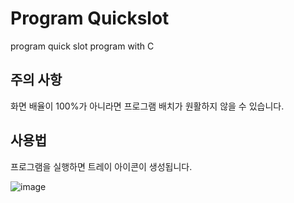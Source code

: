 # Program Quickslot
 program quick slot program with C
 
## 주의 사항
화면 배율이 100%가 아니라면 프로그램 배치가 원활하지 않을 수 있습니다.

## 사용법
프로그램을 실행하면 트레이 아이콘이 생성됩니다.

![image](https://github.com/Leafurya/Program_Quickslot/assets/46297197/003563f5-edce-46ef-86a5-40f067db6794)
